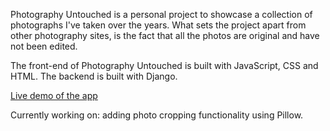 Photography Untouched is a personal project to showcase a collection of photographs I've taken over the years. What sets the project apart from other photography sites, is the fact that all the photos are original and have not been edited.

The front-end of Photography Untouched is built with JavaScript, CSS and HTML. The backend is built with Django.

[Live demo of the app](http://photographyuntouched.herokuapp.com/)

Currently working on: adding photo cropping functionality using Pillow.
